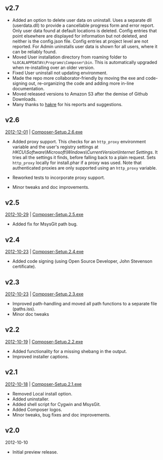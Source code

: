 ## v2.7

* Added an option to delete user data on uninstall. Uses a separate dll (userdata.dll) to provide a cancellable progress form and error report. Only user data found at default locations is deleted. Config entries that point elsewhere are displayed for information but not deleted, and neither is the config.json file. Config entries at project level are not reported. For Admin uninstalls user data is shown for all users, where it can be reliably found.
* Moved User installation directory from roaming folder to ```%LOCALAPPDATA%\Programs\Composer\bin```. This is automatically upgraded when re-installing over an older version.
* Fixed User uninstall not updating environment.
* Made the repo more collaborator-friendly by moving the exe and code-signing out, re-organizing the code and adding more in-line documentation.
* Moved released versions to Amazon S3 after the demise of Github Downloads.
* Many thanks to [hakre](https://github.com/hakre) for his reports and suggestions.

## v2.6
[2012-12-01](https://github.com/johnstevenson/composer-setup/tree/v2.6) | [Composer-Setup.2.6.exe](https://s3-eu-west-1.amazonaws.com/johnstevenson/composer/Composer-Setup.2.6.exe)

* Added proxy support. This checks for an ```http_proxy``` environment variable and the user's registry settings at *HKCU\Software\Microsoft\Windows\CurrentVersion\Internet Settings*. It tries all the settings it finds, before falling back to a plain request. Sets ```http_proxy``` locally for install.phar if a proxy was used. Note that authenticated proxies are only supported using an ```http_proxy``` variable.

* Reworked tests to incorporate proxy support.
* Minor tweaks and doc improvements.

## v2.5
[2012-10-29](https://github.com/johnstevenson/composer-setup/tree/v2.5) | [Composer-Setup.2.5.exe](https://s3-eu-west-1.amazonaws.com/johnstevenson/composer/Composer-Setup.2.5.exe)

* Added fix for MsysGit path bug.

## v2.4
[2012-10-23](https://github.com/johnstevenson/composer-setup/tree/v2.4) | [Composer-Setup.2.4.exe](https://s3-eu-west-1.amazonaws.com/johnstevenson/composer/Composer-Setup.2.4.exe)

* Added code signing (using Open Source Developer, John Stevenson certificate).

## v2.3
[2012-10-23](https://github.com/johnstevenson/composer-setup/tree/v2.3) | [Composer-Setup.2.3.exe](https://s3-eu-west-1.amazonaws.com/johnstevenson/composer/Composer-Setup.2.3.exe)

* Improved path-handling and moved all path functions to a separate file (paths.iss).
* Minor doc tweaks

## v2.2
[2012-10-19](https://github.com/johnstevenson/composer-setup/tree/v2.2) | [Composer-Setup.2.2.exe](https://s3-eu-west-1.amazonaws.com/johnstevenson/composer/Composer-Setup.2.2.exe)

* Added functionality for a missing shebang in the output.
* Improved installer captions.

## v2.1
[2012-10-18](https://github.com/johnstevenson/composer-setup/tree/v2.1) | [Composer-Setup.2.1.exe](https://s3-eu-west-1.amazonaws.com/johnstevenson/composer/Composer-Setup.2.1.exe)

* Removed Local install option.
* Added uninstaller.
* Added shell script for Cygwin and MsysGit.
* Added Composer logos.
* Minor tweaks, bug fixes and doc improvements.

## v2.0
2012-10-10

* Initial preview release.
